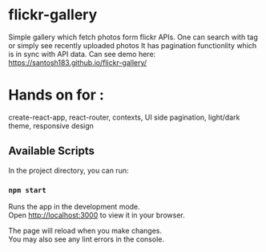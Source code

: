 # flickr-gallery
Simple gallery which fetch photos form flickr APIs.
One can search with tag or simply see recently uploaded photos
It has pagination functionlity which is in sync with API data.
Can see demo  here: https://santosh183.github.io/flickr-gallery/

# Hands on for :
create-react-app, react-router, contexts, UI side pagination, light/dark theme, responsive design


## Available Scripts

In the project directory, you can run:

### `npm start`

Runs the app in the development mode.\
Open [http://localhost:3000](http://localhost:3000) to view it in your browser.

The page will reload when you make changes.\
You may also see any lint errors in the console.
